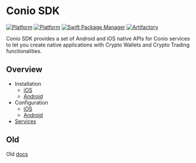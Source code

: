 # Conio SDK

[![Platform](https://img.shields.io/badge/platform-iOS-lightgrey.svg)]()
[![Platform](https://img.shields.io/badge/platform-Android-lightgrey.svg)]()
[![Swift Package Manager](https://img.shields.io/badge/spm-compatible-brightgreen.svg)](https://bitbucket.org/squadrone/conio-sdk-b2b-ios/src/main/)
[![Artifactory](https://img.shields.io/badge/artifactory-v0.5.0-green.svg)](https://bitbucket.org/squadrone/conio-android-sdk2/src/master/)

Conio SDK provides a set of Android and iOS native APIs for Conio services to let you create native applications with Crypto Wallets and Crypto Trading functionalities.

## Overview

*   Installation
    *   [iOS](./Installation/iOS.md)    
    *   [Android](./Installation/Android.md)
*   Configuration
    *   [iOS](./Configuration/iOS.md)    
    *   [Android](./Configuration/Android.md)
*  [Services](./Features/index.md)

## Old

Old [docs](Old/index.md)